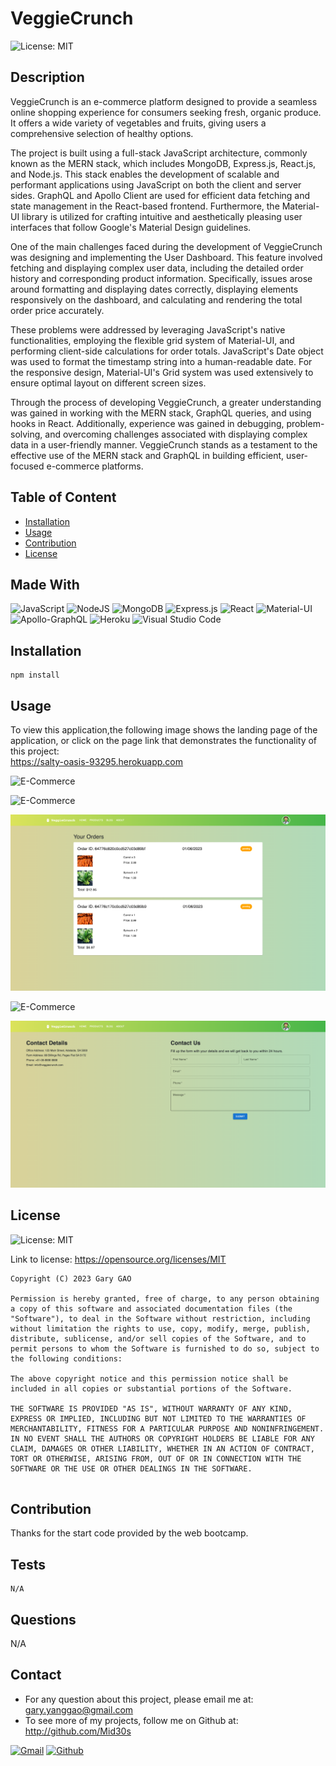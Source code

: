 # VeggieCrunch

![License: MIT](https://img.shields.io/badge/License-MIT-yellow.svg)

## Description

VeggieCrunch is an e-commerce platform designed to provide a seamless online shopping experience for consumers seeking fresh, organic produce. It offers a wide variety of vegetables and fruits, giving users a comprehensive selection of healthy options.

The project is built using a full-stack JavaScript architecture, commonly known as the MERN stack, which includes MongoDB, Express.js, React.js, and Node.js. This stack enables the development of scalable and performant applications using JavaScript on both the client and server sides. GraphQL and Apollo Client are used for efficient data fetching and state management in the React-based frontend. Furthermore, the Material-UI library is utilized for crafting intuitive and aesthetically pleasing user interfaces that follow Google's Material Design guidelines.

One of the main challenges faced during the development of VeggieCrunch was designing and implementing the User Dashboard. This feature involved fetching and displaying complex user data, including the detailed order history and corresponding product information. Specifically, issues arose around formatting and displaying dates correctly, displaying elements responsively on the dashboard, and calculating and rendering the total order price accurately.

These problems were addressed by leveraging JavaScript's native functionalities, employing the flexible grid system of Material-UI, and performing client-side calculations for order totals. JavaScript's Date object was used to format the timestamp string into a human-readable date. For the responsive design, Material-UI's Grid system was used extensively to ensure optimal layout on different screen sizes.

Through the process of developing VeggieCrunch, a greater understanding was gained in working with the MERN stack, GraphQL queries, and using hooks in React. Additionally, experience was gained in debugging, problem-solving, and overcoming challenges associated with displaying complex data in a user-friendly manner. VeggieCrunch stands as a testament to the effective use of the MERN stack and GraphQL in building efficient, user-focused e-commerce platforms.

## Table of Content

* [Installation](#installation)
* [Usage](#usage)
* [Contribution](#contribution)
* [License](#license)
  
## Made With

![JavaScript](https://img.shields.io/badge/javascript-%23323330.svg?style=for-the-badge&logo=javascript&logoColor=%23F7DF1E)
![NodeJS](https://img.shields.io/badge/node.js-6DA55F?style=for-the-badge&logo=node.js&logoColor=white)
![MongoDB](https://img.shields.io/badge/MongoDB-4EA94B?style=for-the-badge&logo=mongodb&logoColor=white)
![Express.js](https://img.shields.io/badge/express.js-%23404d59.svg?style=for-the-badge&logo=express&logoColor=%2361DAFB)
![React](https://img.shields.io/badge/React-20232A?style=for-the-badge&logo=react&logoColor=61DAFB)
![Material-UI](https://img.shields.io/badge/Material--UI-0081CB?style=for-the-badge&logo=material-ui&logoColor=white)
![Apollo-GraphQL](https://img.shields.io/badge/-ApolloGraphQL-311C87?style=for-the-badge&logo=apollo-graphql)
![Heroku](https://img.shields.io/badge/Heroku-430098?style=for-the-badge&logo=heroku&logoColor=white)
![Visual Studio Code](https://img.shields.io/badge/Visual%20Studio%20Code-0078d7.svg?style=for-the-badge&logo=visual-studio-code&logoColor=white)
  
## Installation  

```
npm install
```

## Usage

To view this application,the following image shows the landing page of the application, or click on the page link that demonstrates the functionality of this project:\
<https://salty-oasis-93295.herokuapp.com>

![E-Commerce](./client/public/images/homepage.png)

![E-Commerce](./client/public/images/product-cart.png)

![E-Commerce](./client/public/images/user-dashboard.png)

![E-Commerce](./client/public/images/blog.png)

![E-Commerce](./client/public/images/contact.png)

## License

![License: MIT](https://img.shields.io/badge/License-MIT-yellow.svg)

Link to license: <https://opensource.org/licenses/MIT>

```
Copyright (C) 2023 Gary GAO

Permission is hereby granted, free of charge, to any person obtaining a copy of this software and associated documentation files (the "Software"), to deal in the Software without restriction, including without limitation the rights to use, copy, modify, merge, publish, distribute, sublicense, and/or sell copies of the Software, and to permit persons to whom the Software is furnished to do so, subject to the following conditions:

The above copyright notice and this permission notice shall be included in all copies or substantial portions of the Software.

THE SOFTWARE IS PROVIDED "AS IS", WITHOUT WARRANTY OF ANY KIND, EXPRESS OR IMPLIED, INCLUDING BUT NOT LIMITED TO THE WARRANTIES OF MERCHANTABILITY, FITNESS FOR A PARTICULAR PURPOSE AND NONINFRINGEMENT. IN NO EVENT SHALL THE AUTHORS OR COPYRIGHT HOLDERS BE LIABLE FOR ANY CLAIM, DAMAGES OR OTHER LIABILITY, WHETHER IN AN ACTION OF CONTRACT, TORT OR OTHERWISE, ARISING FROM, OUT OF OR IN CONNECTION WITH THE SOFTWARE OR THE USE OR OTHER DEALINGS IN THE SOFTWARE.
  
```
  
## Contribution

Thanks for the start code provided by the web bootcamp.

## Tests

```
N/A
```

## Questions

N/A

## Contact

* For any question about this project, please email me at: gary.yanggao@gmail.com
* To see more of my projects, follow me on Github at: <http://github.com/Mid30s>
  
[![Gmail](https://img.shields.io/badge/Gmail-D14836?style=for-the-badge&logo=gmail&logoColor=white)](mailto:gary.yanggao@gmail.com)
[![Github](https://img.shields.io/badge/GitHub-100000?style=for-the-badge&logo=github&logoColor=white)](https://github.com/Mid30s)
